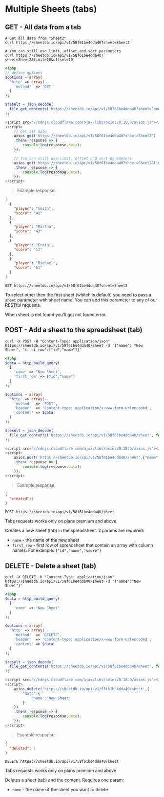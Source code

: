 # Multiple Sheets (tabs)

## GET - All data from a tab

```shell
# Get all data from "Sheet2"
curl https://sheetdb.io/api/v1/58f61be4dda40?sheet=Sheet2

# You can still use limit, offset and sort parameters
curl https://sheetdb.io/api/v1/58f61be4dda40?sheet=Sheet2&limit=10&offset=20
```

```php
<?php
// define options
$options = array(
  'http' => array(
    'method'  => 'GET'
  )
);

$result = json_decode(
  file_get_contents('https://sheetdb.io/api/v1/58f61be4dda40?sheet=Sheet2', false, stream_context_create($options))
);
```

```javascript
<script src="//cdnjs.cloudflare.com/ajax/libs/axios/0.18.0/axios.js"></script>
<script>
    // Get all data
    axios.get('https://sheetdb.io/api/v1/58f61be4dda40?sheet=Sheet2')
    .then( response => {
        console.log(response.data);
    });

    // You can still use limit, offset and sort parameters
    axios.get('https://sheetdb.io/api/v1/58f61be4dda40?sheet=Sheet2&limit=10&offset=20')
    .then( response => {
        console.log(response.data);
    });
</script>
```

> Example response:

```json
[
  {
    "player": "Smith",
    "score": "41"
  },
  {
    "player": "Martha",
    "score": "43"
  },
  {
    "player": "Craig",
    "score": "12"
  },
  {
    "player": "Michael",
    "score": "61"
  }
]
```

`GET https://sheetdb.io/api/v1/58f61be4dda40?sheet=Sheet2`

To select other then the first sheet (whitch is default) you need to pass a <code style="word-break:normal;">sheet</code> parameter wtih sheet name. You can add this parameter to any of our RESTful requests.

When sheet is not found you'll get not found error.

## POST - Add a sheet to the spreadsheet (tab)

```shell
curl -X POST -H "Content-Type: application/json" https://sheetdb.io/api/v1/58f61be4dda40/sheet -d '{"name": "New Sheet", "first_row":["id","name"]}'
```

```php
<?php
$data = http_build_query(
  [
    'name' => "New Sheet",
    'first_row' => ["id","name"]
  ]
);

$options = array(
  'http' => array(
    'method'  => 'POST',
    'header'  => 'Content-type: application/x-www-form-urlencoded',
    'content' => $data
  )
);

$result = json_decode(
  file_get_contents('https://sheetdb.io/api/v1/58f61be4dda40/sheet', false, stream_context_create($options))
);
```

```javascript
<script src="//cdnjs.cloudflare.com/ajax/libs/axios/0.18.0/axios.js"></script>
<script>
    axios.post('https://sheetdb.io/api/v1/58f61be4dda40/sheet',{"name": "New Sheet", "first_row":["id","name"]})
    .then( response => {
        console.log(response.data);
    });
</script>
```

> Example response:

```json
{
  "created":1
}
```

`POST https://sheetdb.io/api/v1/58f61be4dda40/sheet`

<aside class="notice">
Tabs requests works only on plans premium and above.
</aside>

Creates a new sheet (tab) in the spreadsheet. 2 params are required:

* `name` - the name of the new sheet
* `first_row` - first row of spreadsheet that contain an array with column names. For example: `["id","name","score"]`

## DELETE - Delete a sheet (tab)

```shell
curl -X DELETE -H "Content-Type: application/json" https://sheetdb.io/api/v1/58f61be4dda40/sheet -d '{"name":"New Sheet"}'
```

```php
<?php
$data = http_build_query(
  [
    'name' => "New Sheet"
  ]
);

$options = array(
  'http' => array(
    'method'  => 'DELETE',
    'header'  => 'Content-type: application/x-www-form-urlencoded',
    'content' => $data
  )
);

$result = json_decode(
  file_get_contents('https://sheetdb.io/api/v1/58f61be4dda40/sheet', false, stream_context_create($options))
);
```

```javascript
<script src="//cdnjs.cloudflare.com/ajax/libs/axios/0.18.0/axios.js"></script>
<script>
    axios.delete('https://sheetdb.io/api/v1/58f61be4dda40/sheet',{
        "data":{
            "name":"New Sheet"
        }
    })
    .then( response => {
        console.log(response.data);
    });
</script>
```

> Example response:

```json
{
  "deleted": 1
}
```

`DELETE https://sheetdb.io/api/v1/58f61be4dda40/sheet`

<aside class="notice">
Tabs requests works only on plans premium and above.
</aside>

Deletes a sheet (tab) and the content. Requires one param:

* `name` - the name of the sheet you want to delete
